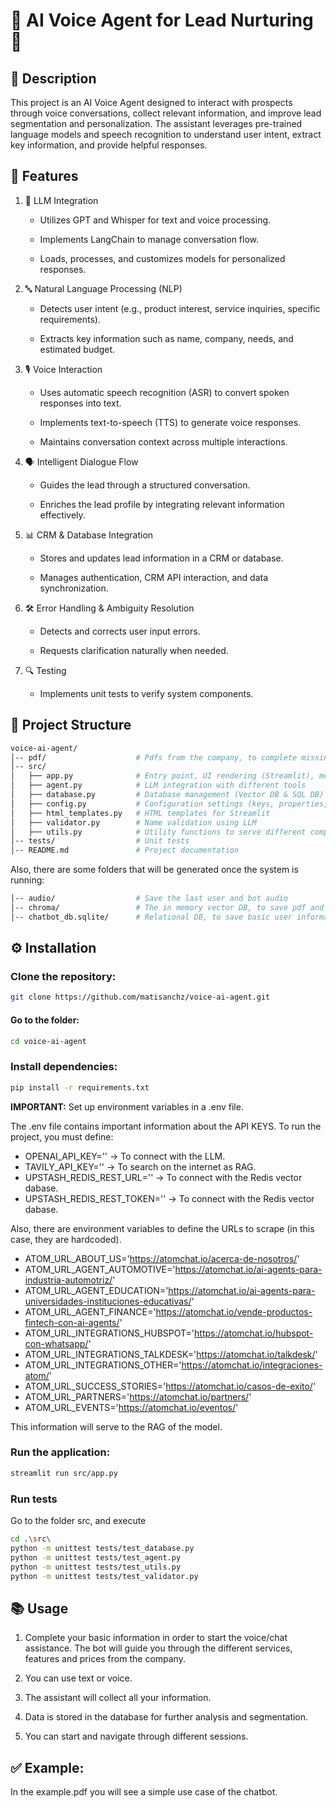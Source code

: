 # 🤖 AI Voice Agent for Lead Nurturing 🤖

## 📝 Description

This project is an AI Voice Agent designed to interact with prospects through voice conversations, collect relevant information, and improve lead segmentation and personalization. The assistant leverages pre-trained language models and speech recognition to understand user intent, extract key information, and provide helpful responses.

## 🚀 Features

1. 🧠 LLM Integration

    * Utilizes GPT and Whisper for text and voice processing.

    * Implements LangChain to manage conversation flow.

    * Loads, processes, and customizes models for personalized responses.

2. 🔤 Natural Language Processing (NLP)

    * Detects user intent (e.g., product interest, service inquiries, specific requirements).

    * Extracts key information such as name, company, needs, and estimated budget.

3. 🎙️ Voice Interaction

    * Uses automatic speech recognition (ASR) to convert spoken responses into text.

    * Implements text-to-speech (TTS) to generate voice responses.

    * Maintains conversation context across multiple interactions.

4. 🗣️ Intelligent Dialogue Flow

    * Guides the lead through a structured conversation.

    * Enriches the lead profile by integrating relevant information effectively.

5. 📊 CRM & Database Integration

    * Stores and updates lead information in a CRM or database.

    * Manages authentication, CRM API interaction, and data synchronization.

6. 🛠️ Error Handling & Ambiguity Resolution

    * Detects and corrects user input errors.

    * Requests clarification naturally when needed.

7. 🔍 Testing

    * Implements unit tests to verify system components.

## 📂 Project Structure

```bash
voice-ai-agent/
│-- pdf/                    # Pdfs from the company, to complete missing information, and save into Vector DB
│-- src/
│   ├── app.py              # Entry point, UI rendering (Streamlit), message handling
│   ├── agent.py            # LLM integration with different tools
│   ├── database.py         # Database management (Vector DB & SQL DB)
│   ├── config.py           # Configuration settings (keys, properties, paths)
│   ├── html_templates.py   # HTML templates for Streamlit
│   ├── validator.py        # Name validation using LLM
│   ├── utils.py            # Utility functions to serve different components
│-- tests/                  # Unit tests
│-- README.md               # Project documentation
```

Also, there are some folders that will be generated once the system is running:

```bash
│-- audio/                  # Save the last user and bot audio
│-- chroma/                 # The in memory vector DB, to save pdf and web information about the company
│-- chatbot_db.sqlite/      # Relational DB, to save basic user information
```
## ⚙️ Installation

### Clone the repository:
```bash
git clone https://github.com/matisanchz/voice-ai-agent.git
```
#### Go to the folder:
```bash
cd voice-ai-agent
```
### Install dependencies:
```bash
pip install -r requirements.txt
```

**IMPORTANT:** Set up environment variables in a .env file.

The .env file contains important information about the API KEYS. To run the project, you must define:

* OPENAI_API_KEY='' -> To connect with the LLM.
* TAVILY_API_KEY='' -> To search on the internet as RAG.
* UPSTASH_REDIS_REST_URL='' -> To connect with the Redis vector dabase.
* UPSTASH_REDIS_REST_TOKEN='' -> To connect with the Redis vector dabase.

Also, there are environment variables to define the URLs to scrape (in this case, they are hardcoded).

* ATOM_URL_ABOUT_US='https://atomchat.io/acerca-de-nosotros/'
* ATOM_URL_AGENT_AUTOMOTIVE='https://atomchat.io/ai-agents-para-industria-automotriz/'
* ATOM_URL_AGENT_EDUCATION='https://atomchat.io/ai-agents-para-universidades-instituciones-educativas/'
* ATOM_URL_AGENT_FINANCE='https://atomchat.io/vende-productos-fintech-con-ai-agents/'
* ATOM_URL_INTEGRATIONS_HUBSPOT='https://atomchat.io/hubspot-con-whatsapp/'
* ATOM_URL_INTEGRATIONS_TALKDESK='https://atomchat.io/talkdesk/'
* ATOM_URL_INTEGRATIONS_OTHER='https://atomchat.io/integraciones-atom/'
* ATOM_URL_SUCCESS_STORIES='https://atomchat.io/casos-de-exito/'
* ATOM_URL_PARTNERS='https://atomchat.io/partners/'
* ATOM_URL_EVENTS='https://atomchat.io/eventos/'

This information will serve to the RAG of the model.

### Run the application:
```bash
streamlit run src/app.py
```

### Run tests
Go to the folder src, and execute
```bash
cd .\src\
python -m unittest tests/test_database.py
python -m unittest tests/test_agent.py
python -m unittest tests/test_utils.py
python -m unittest tests/test_validator.py
```
## 📚 Usage

1. Complete your basic information in order to start the voice/chat assistance. The bot will guide you through the different services, features and prices from the company. 

2. You can use text or voice.

3. The assistant will collect all your information.

4. Data is stored in the database for further analysis and segmentation.

5. You can start and navigate through different sessions.

## ✅ Example:

In the example.pdf you will see a simple use case of the chatbot.
